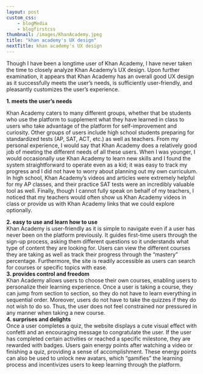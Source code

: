 ```yaml
--- 
layout: post
custom_css: 
    - blogMedia
    - blogfirstcss
thumbnail: /images/KhanAcademy.jpeg
title: "khan academy's UX design"
nextTitle: khan academy's UX design
---
```


Though I have been a longtime user of Khan Academy, I have never taken the time to closely analyze Khan Academy’s UX design. Upon further examination, it appears that Khan Academy has an overall good UX design as it successfully meets the user’s needs, is sufficiently user-friendly, and pleasantly customizes the user’s experience. 
<div class = "extraSpace"></div>

<div class = "numbers"><b>1.	meets the user’s needs</b></div>

Khan Academy caters to many different groups, whether that be students who use the platform to supplement what they have learned in class to users who take advantage of the platform for self-improvement and curiosity. Other groups of users include high school students preparing for standardized tests (AP, SAT, ACT, etc.) as well as teachers. From my personal experience, I would say that Khan Academy does a relatively good job of meeting the different needs of all these users. When I was younger, I would occasionally use Khan Academy to learn new skills and I found the system straightforward to operate even as a kid; it was easy to track my progress and I did not have to worry about planning out my own curriculum. In high school, Khan Academy’s videos and articles were extremely helpful for my AP classes, and their practice SAT tests were an incredibly valuable tool as well. Finally, though I cannot fully speak on behalf of my teachers, I noticed that my teachers would often show us Khan Academy videos in class or provide us with Khan Academy links that we could explore optionally. 

<div class = "extraSpace"></div>

<div class = "numbers"><b>2.	easy to use and learn how to use</b></div>
Khan Academy is user-friendly as it is simple to navigate even if a user has never been on the platform previously. It guides first-time users through the sign-up process, asking them different questions so it understands what type of content they are looking for. Users can view the different courses they are taking as well as track their progress through the “mastery” percentage. Furthermore, the site is readily accessible as users can search for courses or specific topics with ease. 
 
<div class = "extraSpace"></div>

<div class = "numbers"><b>3.	provides control and freedom</b></div>
Khan Academy allows users to choose their own courses, enabling users to personalize their learning experience. Once a user is taking a course, they can jump from section to section, so they do not have to learn everything in sequential order. Moreover, users do not have to take the quizzes if they do not wish to do so. Thus, the user does not feel constrained nor pressured in any manner when taking a new course. 

<div class = "extraSpace"></div>

<div class = "numbers"><b>4.	surprises and delights</b></div>
Once a user completes a quiz, the website displays a cute visual effect with confetti and an encouraging message to congratulate the user. If the user has completed certain activities or reached a specific milestone, they are rewarded with badges. Users gain energy points after watching a video or finishing a quiz, providing a sense of accomplishment. These energy points can also be used to unlock new avatars, which “gamifies” the learning process and incentivizes users to keep learning through the platform. 

